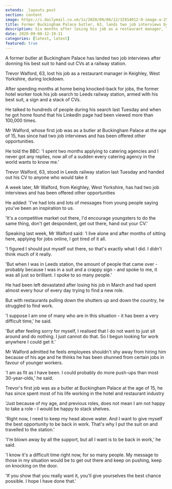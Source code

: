 ```yaml
---
extends: _layouts.post
section: content
image: https://i.dailymail.co.uk/1s/2020/09/08/12/32914012-0-image-a-25_1599563461106.jpg 
title: Former Buckingham Palace butler, 63, lands two job interviews by handing out CVs at railway station 
description: Six months after losing his job as a restaurant manager, Trevor Walford, 63, headed out to Leeds station last Tuesday armed with a sign and hundreds of CVs in a desperate bid to bag a new job. 
date: 2020-09-08-12-19-11 
categories: [latest, latest] 
featured: true 
--- 
```

A former butler at Buckingham Palace has landed two job interviews after donning his best suit to hand out CVs at a railway station.

Trevor Walford, 63, lost his job as a restaurant manager in Keighley, West Yorkshire, during lockdown. 

After spending months at home being knocked-back for jobs, the former hotel worker took his job search to Leeds railway station, armed with his best suit, a sign and a stack of CVs. 

He talked to hundreds of people during his search last Tuesday and when he got home found that his LinkedIn page had been viewed more than 100,000 times. 

Mr Walford, whose first job was as a butler at Buckingham Palace at the age of 15, has since had two job interviews and has been offered other opportunities.

He told the BBC: 'I spent two months applying to catering agencies and I never got any replies, now all of a sudden every catering agency in the world wants to know me.'

Trevor Walford, 63, stood in Leeds railway station last Tuesday and handed out his CV to anyone who would take it

A week later, Mr Walford, from Keighley, West Yorkshire, has had two job interviews and has been offered other opportunities 

He added: 'I've had lots and lots of messages from young people saying you've been an inspiration to us.

'It's a competitive market out there, I'd encourage youngsters to do the same thing, don't get despondent, get out there, hand out your CV.' 

Speaking last week, Mr Walford said: 'I live alone and after months of sitting here, applying for jobs online, I got tired of it all.

'I figured I should put myself out there, so that's exactly what I did. I didn't think much of it really.

'But when I was in Leeds station, the amount of people that came over - probably because I was in a suit and a crappy sign - and spoke to me, it was all just so brilliant. I spoke to so many people.'

He had been left devastated after losing his job in March and had spent almost every hour of every day trying to find a new role.

But with restaurants pulling down the shutters up and down the country, he struggled to find work.

 'I suppose I am one of many who are in this situation - it has been a very difficult time,' he said.

'But after feeling sorry for myself, I realised that I do not want to just sit around and do nothing. I just cannot do that. So I begun looking for work anywhere I could get it.'

Mr Walford admitted he feels employees shouldn't shy away from hiring him because of his age and he thinks he has been shunned from certain jobs in favour of younger workers.

 'I am as fit as I have been. I could probably do more push-ups than most 30-year-olds,' he said.

Trevor's first job was as a butler at Buckingham Palace at the age of 15, he has since spent most of his life working in the hotel and restaurant industry

'Just because of my age, and previous roles, does not mean I am not happy to take a role - I would be happy to stack shelves.

'Right now, I need to keep my head above water. And I want to give myself the best opportunity to be back in work. That's why I put the suit on and travelled to the station.'

'I'm blown away by all the support, but all I want is to be back in work,' he said.

'I know it's a difficult time right now, for so many people. My message to those in my situation would be to get out there and keep on pushing, keep on knocking on the door.

'If you show that you really want it, you'll give yourselves the best chance possible. I hope I have done that.'

